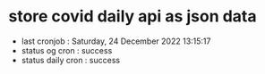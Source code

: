 # store covid daily api as json data

- last cronjob : Saturday, 24 December 2022 13:15:17
- status og cron : success
- status daily cron : success
      
      